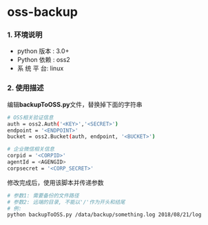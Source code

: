 # oss-backup
### 1. 环境说明

* python 版本 : 3.0+ 
* Python 依赖 : oss2
* 系  统  平  台: linux 

### 2. 使用描述
编辑**backupToOSS.py**文件，替换掉下面的字符串

```bash
# OSS相关验证信息
auth = oss2.Auth('<KEY>','<SECRET>')
endpoint = '<ENDPOINT>'
bucket = oss2.Bucket(auth, endpoint, '<BUCKET>')

# 企业微信相关信息
corpid = '<CORPID>'
agentId = <AGENGID>
corpsecret = '<CORP_SECRET>'
```

修改完成后，使用该脚本并传递参数

```bash
# 参数1: 需要备份的文件路径
# 参数2: 远端的目录, 不能以'/'作为开头和结尾
# 例:
python backupToOSS.py /data/backup/something.log 2018/08/21/log
```


